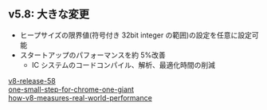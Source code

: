 ## v5.8: 大きな変更

* ヒープサイズの限界値(符号付き 32bit integer の範囲)の設定を任意に設定可能
* スタートアップのパフォーマンスを約 5%改善
  * IC システムのコードコンパイル、解析、最適化時間の削減

[v8-release-58](https://v8project.blogspot.jp/2017/03/v8-release-58.html)  
[one-small-step-for-chrome-one-giant](https://v8project.blogspot.jp/2017/02/one-small-step-for-chrome-one-giant.html)  
[how-v8-measures-real-world-performance](https://v8project.blogspot.jp/2016/12/how-v8-measures-real-world-performance.html)

